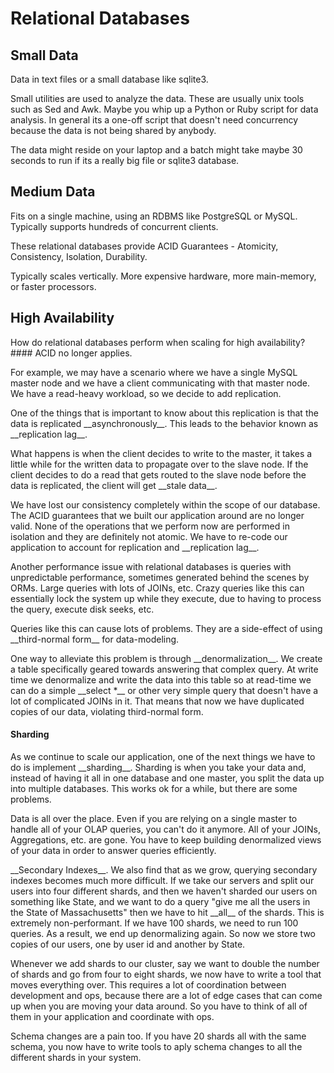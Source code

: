 # Relational Databases

## Small Data 
<p>Data in text files or a small database like sqlite3. <p>Small utilities are used to analyze
 the data. These are usually unix tools such as Sed and Awk. Maybe you whip up a Python or Ruby script for data analysis. In general its a one-off script that doesn't need concurrency because the data is not being shared by anybody.
<p>The data might reside on your laptop and a batch might take maybe 30 seconds to run if its a really big file or sqlite3 database. 

## Medium Data
<p>Fits on a single machine, using an RDBMS like PostgreSQL or MySQL. Typically supports hundreds of concurrent clients. <p>These relational databases provide ACID Guarantees - Atomicity, Consistency, Isolation, Durability.
<p>Typically scales vertically. More expensive hardware, more main-memory, or faster processors.

## High Availability
<p>How do relational databases perform when scaling for high availability?
#### ACID no longer applies.
<p>For example, we may have a scenario where we have a single MySQL master node and we have a client communicating with that master node. We have a read-heavy workload, so we decide to add replication.
<p>One of the things that is important to know about this replication is that the data is replicated __asynchronously__. This leads to the behavior known as __replication lag__.
<p>What happens is when the client decides to write to the master, it takes a little while for the written data to propagate over to the slave node. If the client decides to do a read that gets routed to the slave node before the data is replicated, the client will get __stale data__.
<p>We have lost our consistency completely within the scope of our database. The ACID guarantees that we built our application around are no longer valid. None of the operations that we perform now are performed in isolation and they are definitely not atomic. We have to re-code our application to account for replication and __replication lag__.
<p>Another performance issue with relational databases is queries with unpredictable performance, sometimes generated behind the scenes by ORMs. Large queries with lots of JOINs, etc. Crazy queries like this can essentially lock the system up while they execute, due to having to process the query, execute disk seeks, etc.
<p>Queries like this can cause lots of problems. They are a side-effect of using __third-normal form__ for data-modeling.
<p>One way to alleviate this problem is through __denormalization__. We create a table specifically geared towards answering that complex query. At write time we denormalize and write the data into this table so at read-time we can do a simple __select *__ or other very simple query that doesn't have a lot of complicated JOINs in it. That means that now we have duplicated copies of our data, violating third-normal form.

#### Sharding
<p>As we continue to scale our application, one of the next things we have to do is implement __sharding__. Sharding is when you take your data and, instead of having it all in one database and one master, you split the data up into multiple databases. This works ok for a while, but there are some problems.

<p>Data is all over the place. Even if you are relying on a single master to handle all of your OLAP queries, you can't do it anymore. All of your JOINs, Aggregations, etc. are gone. You have to keep building denormalized views of your data in order to answer queries efficiently.

<p>__Secondary Indexes__. We also find that as we grow, querying secondary indexes becomes much more difficult. If we take our servers and split our users into four different shards, and then we haven't sharded our users on something like State, and we want to do a query "give me all the users in the State of Massachusetts" then we have to hit __all__ of the shards. This is extremely non-performant. If we have 100 shards, we need to run 100 queries. As a result, we end up denormalizing again. So now we store two copies of our users, one by user id and another by State.
<p>Whenever we add shards to our cluster, say we want to double the number of shards and go from four to eight shards, we now have to write a tool that moves everything over. This requires a lot of coordination between development and ops, because there are a lot of edge cases that can come up when you are moving your data around. So you have to think of all of them in your application and coordinate with ops.
<p>Schema changes are a pain too. If you have 20 shards all with the same schema, you now have to write tools to aply schema changes to all the different shards in your system. 

